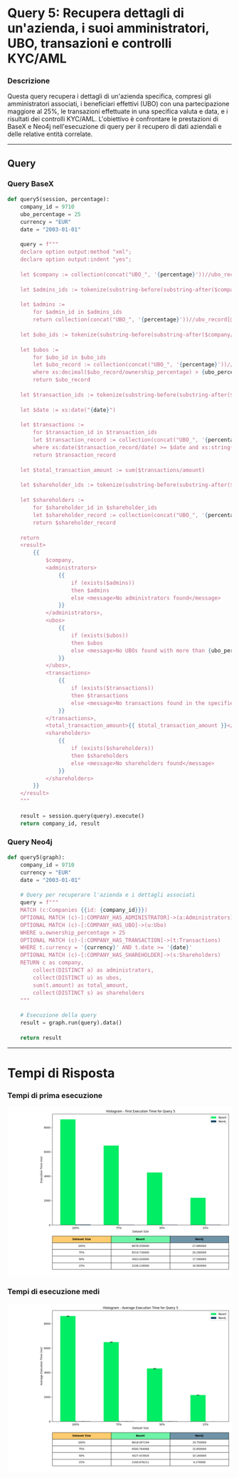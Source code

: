 # Query 5: Recupera dettagli di un'azienda, i suoi amministratori, UBO, transazioni e controlli KYC/AML

### Descrizione
Questa query recupera i dettagli di un'azienda specifica, compresi gli amministratori associati, i beneficiari effettivi (UBO) con una partecipazione maggiore al 25%, le transazioni effettuate in una specifica valuta e data, e i risultati dei controlli KYC/AML. L'obiettivo è confrontare le prestazioni di BaseX e Neo4j nell'esecuzione di query per il recupero di dati aziendali e delle relative entità correlate.

---

## Query

### Query BaseX
```python
def query5(session, percentage):
    company_id = 9710
    ubo_percentage = 25
    currency = "EUR"
    date = "2003-01-01"

    query = f"""
    declare option output:method "xml";
    declare option output:indent "yes";

    let $company := collection(concat("UBO_", '{percentage}'))//ubo_record[@entity_type='companies' and id={company_id}]

    let $admins_ids := tokenize(substring-before(substring-after($company/administrators/text(), '['), ']'), ',\\s*')

    let $admins := 
        for $admin_id in $admins_ids
        return collection(concat("UBO_", '{percentage}'))//ubo_record[@entity_type='administrators' and id=xs:integer($admin_id)]

    let $ubo_ids := tokenize(substring-before(substring-after($company/ubo/text(), '['), ']'), ',\\s*')

    let $ubos := 
        for $ubo_id in $ubo_ids
        let $ubo_record := collection(concat("UBO_", '{percentage}'))//ubo_record[@entity_type='ubo' and id=xs:integer($ubo_id)]
        where xs:decimal($ubo_record/ownership_percentage) > {ubo_percentage}
        return $ubo_record

    let $transaction_ids := tokenize(substring-before(substring-after($company/transactions/text(), '['), ']'), ',\\s*')

    let $date := xs:date("{date}")

    let $transactions := 
        for $transaction_id in $transaction_ids
        let $transaction_record := collection(concat("UBO_", '{percentage}'))//ubo_record[@entity_type='transactions' and id=xs:integer($transaction_id)]
        where xs:date($transaction_record/date) >= $date and xs:string($transaction_record/currency) = "{currency}"
        return $transaction_record

    let $total_transaction_amount := sum($transactions/amount)

    let $shareholder_ids := tokenize(substring-before(substring-after($company/shareholders/text(), '['), ']'), ',\\s*')

    let $shareholders := 
        for $shareholder_id in $shareholder_ids
        let $shareholder_record := collection(concat("UBO_", '{percentage}'))//ubo_record[@entity_type='shareholders' and id=xs:integer($shareholder_id)]
        return $shareholder_record

    return 
    <result>
        {{
            $company,
            <administrators>
                {{
                    if (exists($admins)) 
                    then $admins 
                    else <message>No administrators found</message>
                }}
            </administrators>,
            <ubos>
                {{
                    if (exists($ubos)) 
                    then $ubos 
                    else <message>No UBOs found with more than {ubo_percentage}% ownership</message>
                }}
            </ubos>,
            <transactions>
                {{
                    if (exists($transactions)) 
                    then $transactions 
                    else <message>No transactions found in the specified period with the currency {currency}</message>
                }}
            </transactions>,
            <total_transaction_amount>{{ $total_transaction_amount }}</total_transaction_amount>,
            <shareholders>
                {{
                    if (exists($shareholders)) 
                    then $shareholders 
                    else <message>No shareholders found</message>
                }}
            </shareholders>
        }}
    </result>
    """

    result = session.query(query).execute()
    return company_id, result
```

### Query Neo4j
```python
def query5(graph):
    company_id = 9710
    currency = "EUR"
    date = "2003-01-01"

    # Query per recuperare l'azienda e i dettagli associati
    query = f"""
    MATCH (c:Companies {{id: {company_id}}})
    OPTIONAL MATCH (c)-[:COMPANY_HAS_ADMINISTRATOR]->(a:Administrators)
    OPTIONAL MATCH (c)-[:COMPANY_HAS_UBO]->(u:Ubo)
    WHERE u.ownership_percentage > 25
    OPTIONAL MATCH (c)-[:COMPANY_HAS_TRANSACTION]->(t:Transactions)
    WHERE t.currency = '{currency}' AND t.date >= '{date}'
    OPTIONAL MATCH (c)-[:COMPANY_HAS_SHAREHOLDER]->(s:Shareholders)
    RETURN c as company,
        collect(DISTINCT a) as administrators,
        collect(DISTINCT u) as ubos,
        sum(t.amount) as total_amount,
        collect(DISTINCT s) as shareholders
    """

    # Esecuzione della query
    result = graph.run(query).data()

    return result
```

---

# Tempi di Risposta

### Tempi di prima esecuzione

![Foto Prima Esecuzione](../Histograms/Histogram_Time_Before_Execution_Query%205.png)

### Tempi di esecuzione medi

![Foto Esecuzione Medi](../Histograms/Histogram_Average_Execution_Time_Query%205.png)